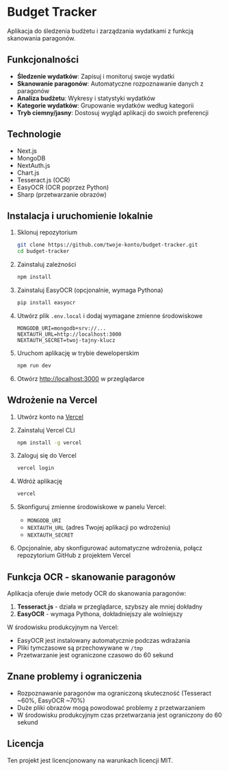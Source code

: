 # Budget Tracker

Aplikacja do śledzenia budżetu i zarządzania wydatkami z funkcją skanowania paragonów.

## Funkcjonalności

- **Śledzenie wydatków**: Zapisuj i monitoruj swoje wydatki
- **Skanowanie paragonów**: Automatyczne rozpoznawanie danych z paragonów
- **Analiza budżetu**: Wykresy i statystyki wydatków
- **Kategorie wydatków**: Grupowanie wydatków według kategorii
- **Tryb ciemny/jasny**: Dostosuj wygląd aplikacji do swoich preferencji

## Technologie

- Next.js
- MongoDB
- NextAuth.js
- Chart.js
- Tesseract.js (OCR)
- EasyOCR (OCR poprzez Python)
- Sharp (przetwarzanie obrazów)

## Instalacja i uruchomienie lokalnie

1. Sklonuj repozytorium

   ```bash
   git clone https://github.com/twoje-konto/budget-tracker.git
   cd budget-tracker
   ```

2. Zainstaluj zależności

   ```bash
   npm install
   ```

3. Zainstaluj EasyOCR (opcjonalnie, wymaga Pythona)

   ```bash
   pip install easyocr
   ```

4. Utwórz plik `.env.local` i dodaj wymagane zmienne środowiskowe

   ```
   MONGODB_URI=mongodb+srv://...
   NEXTAUTH_URL=http://localhost:3000
   NEXTAUTH_SECRET=twoj-tajny-klucz
   ```

5. Uruchom aplikację w trybie deweloperskim

   ```bash
   npm run dev
   ```

6. Otwórz [http://localhost:3000](http://localhost:3000) w przeglądarce

## Wdrożenie na Vercel

1. Utwórz konto na [Vercel](https://vercel.com/)

2. Zainstaluj Vercel CLI

   ```bash
   npm install -g vercel
   ```

3. Zaloguj się do Vercel

   ```bash
   vercel login
   ```

4. Wdróż aplikację

   ```bash
   vercel
   ```

5. Skonfiguruj zmienne środowiskowe w panelu Vercel:

   - `MONGODB_URI`
   - `NEXTAUTH_URL` (adres Twojej aplikacji po wdrożeniu)
   - `NEXTAUTH_SECRET`

6. Opcjonalnie, aby skonfigurować automatyczne wdrożenia, połącz repozytorium GitHub z projektem Vercel

## Funkcja OCR - skanowanie paragonów

Aplikacja oferuje dwie metody OCR do skanowania paragonów:

1. **Tesseract.js** - działa w przeglądarce, szybszy ale mniej dokładny
2. **EasyOCR** - wymaga Pythona, dokładniejszy ale wolniejszy

W środowisku produkcyjnym na Vercel:

- EasyOCR jest instalowany automatycznie podczas wdrażania
- Pliki tymczasowe są przechowywane w `/tmp`
- Przetwarzanie jest ograniczone czasowo do 60 sekund

## Znane problemy i ograniczenia

- Rozpoznawanie paragonów ma ograniczoną skuteczność (Tesseract ~60%, EasyOCR ~70%)
- Duże pliki obrazów mogą powodować problemy z przetwarzaniem
- W środowisku produkcyjnym czas przetwarzania jest ograniczony do 60 sekund

## Licencja

Ten projekt jest licencjonowany na warunkach licencji MIT.
